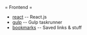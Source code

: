 = Frontend =

  * [react](react/index.md)                 -- React.js
  * [gulp](gulp/index.md)                   -- Gulp taskrunner
  * [bookmarks](bookmarks.md)               -- Saved links & stuff
